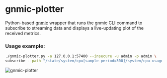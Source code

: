 # gnmic-plotter

Python-based [gnmic](https://github.com/openconfig/gnmic/) wrapper that runs the gnmic CLI command to subscribe to streaming data and displays a live-updating plot of the received metrics.

### Usage example:
```bash
./gnmic-plotter.py -a 127.0.0.1:57400 --insecure -u admin -p admin \
subscribe --path "/state/system/cpu[sample-period=300]/system/cpu-usage" --sample-interval 5s
```
![gnmic-plotter](https://github.com/user-attachments/assets/d5ff4311-478d-48d8-8479-7e2464140d8f)
